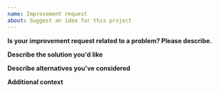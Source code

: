 ```yaml
---
name: Improvement request
about: Suggest an idea for this project
---
```


**Is your improvement request related to a problem? Please describe.**

<!-- A clear and concise description of what the problem is. Ex. I'm always frustrated when [...] -->

**Describe the solution you'd like**

<!-- A clear and concise description of what you want to happen. -->

**Describe alternatives you've considered**

<!-- A clear and concise description of any alternative solutions or improvement you've considered. -->

**Additional context**

<!-- Add any other context or screenshots about the feature request here. -->
